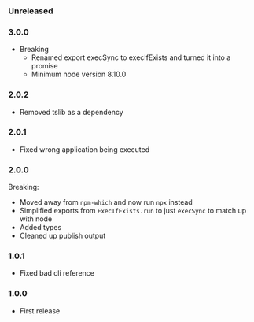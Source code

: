 ### Unreleased

### 3.0.0

- Breaking
  - Renamed export execSync to execIfExists and turned it into a promise
  - Minimum node version 8.10.0

### 2.0.2

- Removed tslib as a dependency

### 2.0.1

- Fixed wrong application being executed

### 2.0.0

Breaking:

- Moved away from `npm-which` and now run `npx` instead
- Simplified exports from `ExecIfExists.run` to just `execSync` to match up with node
- Added types
- Cleaned up publish output

### 1.0.1

- Fixed bad cli reference

### 1.0.0

- First release
